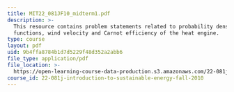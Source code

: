 ```yaml
---
title: MIT22_081JF10_midterm1.pdf
description: >-
  This resource contains problem statements related to probability density
  functions, wind velocity and Carnot efficiency of the heat engine.
type: course
layout: pdf
uid: 9b4ffa8784b1d7d5229f48d352a2abb6
file_type: application/pdf
file_location: >-
  https://open-learning-course-data-production.s3.amazonaws.com/22-081j-introduction-to-sustainable-energy-fall-2010/9b4ffa8784b1d7d5229f48d352a2abb6_MIT22_081JF10_midterm1.pdf
course_id: 22-081j-introduction-to-sustainable-energy-fall-2010
---
```

